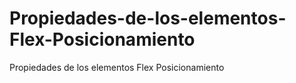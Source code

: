# Propiedades-de-los-elementos-Flex-Posicionamiento
Propiedades de los elementos Flex Posicionamiento
